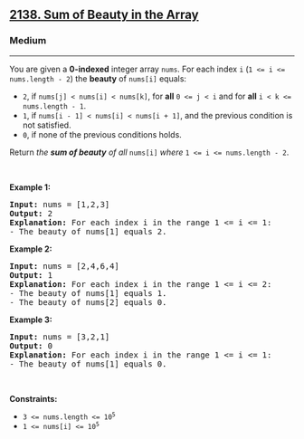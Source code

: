 <h2><a href="https://leetcode.com/problems/sum-of-beauty-in-the-array/">2138. Sum of Beauty in the Array</a></h2><h3>Medium</h3><hr><p>You are given a <strong>0-indexed</strong> integer array <code>nums</code>. For each index <code>i</code> (<code>1 &lt;= i &lt;= nums.length - 2</code>) the <strong>beauty</strong> of <code>nums[i]</code> equals:</p>

<ul>
	<li><code>2</code>, if <code>nums[j] &lt; nums[i] &lt; nums[k]</code>, for <strong>all</strong> <code>0 &lt;= j &lt; i</code> and for <strong>all</strong> <code>i &lt; k &lt;= nums.length - 1</code>.</li>
	<li><code>1</code>, if <code>nums[i - 1] &lt; nums[i] &lt; nums[i + 1]</code>, and the previous condition is not satisfied.</li>
	<li><code>0</code>, if none of the previous conditions holds.</li>
</ul>

<p>Return<em> the <strong>sum of beauty</strong> of all </em><code>nums[i]</code><em> where </em><code>1 &lt;= i &lt;= nums.length - 2</code>.</p>

<p>&nbsp;</p>
<p><strong class="example">Example 1:</strong></p>

<pre>
<strong>Input:</strong> nums = [1,2,3]
<strong>Output:</strong> 2
<strong>Explanation:</strong> For each index i in the range 1 &lt;= i &lt;= 1:
- The beauty of nums[1] equals 2.
</pre>

<p><strong class="example">Example 2:</strong></p>

<pre>
<strong>Input:</strong> nums = [2,4,6,4]
<strong>Output:</strong> 1
<strong>Explanation:</strong> For each index i in the range 1 &lt;= i &lt;= 2:
- The beauty of nums[1] equals 1.
- The beauty of nums[2] equals 0.
</pre>

<p><strong class="example">Example 3:</strong></p>

<pre>
<strong>Input:</strong> nums = [3,2,1]
<strong>Output:</strong> 0
<strong>Explanation:</strong> For each index i in the range 1 &lt;= i &lt;= 1:
- The beauty of nums[1] equals 0.
</pre>

<p>&nbsp;</p>
<p><strong>Constraints:</strong></p>

<ul>
	<li><code>3 &lt;= nums.length &lt;= 10<sup>5</sup></code></li>
	<li><code>1 &lt;= nums[i] &lt;= 10<sup>5</sup></code></li>
</ul>
